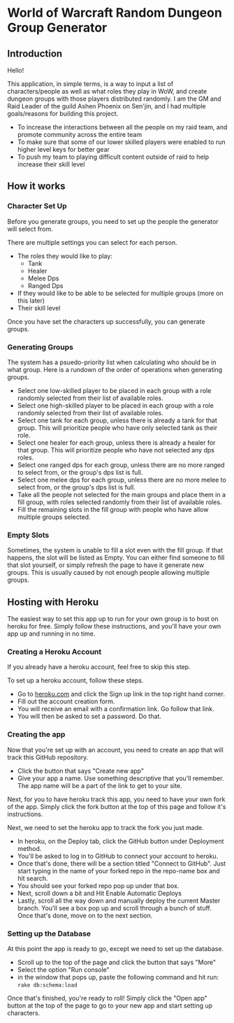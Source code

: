 # World of Warcraft Random Dungeon Group Generator

## Introduction

Hello!

This application, in simple terms, is a way to input a list of characters/people as well as what roles they play in WoW,
and create dungeon groups with those players distributed randomly. I am the GM and Raid Leader of the guild Ashen Phoenix on Sen'jin,
and I had multiple goals/reasons for building this project.

- To increase the interactions between all the people on my raid team, and promote community across the entire team
- To make sure that some of our lower skilled players were enabled to run higher level keys for better gear
- To push my team to playing difficult content outside of raid to help increase their skill level

## How it works

### Character Set Up

Before you generate groups, you need to set up the people the generator will select from.

There are multiple settings you can select for each person.

- The roles they would like to play:
  - Tank
  - Healer
  - Melee Dps
  - Ranged Dps
- If they would like to be able to be selected for multiple groups (more on this later)
- Their skill level

Once you have set the characters up successfully, you can generate groups.

### Generating Groups

The system has a psuedo-priority list when calculating who should be in what group. Here is a rundown of the order of operations when generating groups.

- Select one low-skilled player to be placed in each group with a role randomly selected from their list of available roles.
- Select one high-skilled player to be placed in each group with a role randomly selected from their list of available roles.
- Select one tank for each group, unless there is already a tank for that group. This will prioritize people who have only selected tank as their role.
- Select one healer for each group, unless there is already a healer for that group. This will prioritize people who have not selected any dps roles.
- Select one ranged dps for each group, unless there are no more ranged to select from, or the group's dps list is full.
- Select one melee dps for each group, unless there are no more melee to select from, or the group's dps list is full.
- Take all the people not selected for the main groups and place them in a fill group, with roles selected randomly from their list of available roles.
- Fill the remaining slots in the fill group with people who have allow multiple groups selected.

### Empty Slots

Sometimes, the system is unable to fill a slot even with the fill group. If that happens, the slot will be listed as Empty.
You can either find someone to fill that slot yourself, or simply refresh the page to have it generate new groups. This is usually
caused by not enough people allowing multiple groups.

## Hosting with Heroku

The easiest way to set this app up to run for your own group is to host on heroku for free. Simply follow these instructions, and you'll have
your own app up and running in no time.

### Creating a Heroku Account

If you already have a heroku account, feel free to skip this step.

To set up a heroku account, follow these steps.
- Go to [heroku.com](https://www.heroku.com) and click the Sign up link in the top right hand corner.
- Fill out the account creation form.
- You will receive an email with a confirmation link. Go follow that link.
- You will then be asked to set a password. Do that.

### Creating the app

Now that you're set up with an account, you need to create an app that will track this GitHub repository.

- Click the button that says "Create new app"
- Give your app a name. Use something descriptive that you'll remember. The app name will be a part of the link to get to your site.

Next, for you to have heroku track this app, you need to have your own fork of the app.
Simply click the fork button at the top of this page and follow it's instructions.

Next, we need to set the heroku app to track the fork you just made.

- In heroku, on the Deploy tab, click the GitHub button under Deployment method.
- You'll be asked to log in to GitHub to connect your account to heroku.
- Once that's done, there will be a section titled "Connect to GitHub". Just start typing in the name of your forked repo in the repo-name box and hit search.
- You should see your forked repo pop up under that box.
- Next, scroll down a bit and Hit Enable Automatic Deploys
- Lastly, scroll all the way down and manually deploy the current Master branch. You'll see a box pop up and scroll through a bunch of stuff. Once that's done, move on to the next section.

### Setting up the Database

At this point the app is ready to go, except we need to set up the database.

- Scroll up to the top of the page and click the button that says "More"
- Select the option "Run console"
- in the window that pops up, paste the following command and hit run: `rake db:schema:load`

Once that's finished, you're ready to roll!
Simply click the "Open app" button at the top of the page to go to your new app and start setting up characters.
